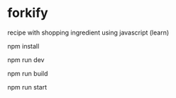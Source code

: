 # forkify
recipe with shopping ingredient using javascript (learn)

npm install

npm run dev

npm run build

npm run start
